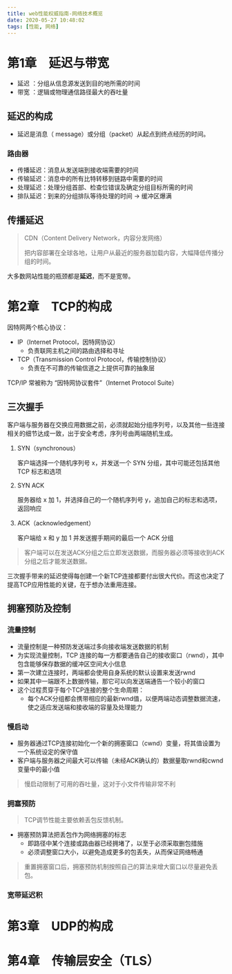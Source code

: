 ```yaml
---
title: web性能权威指南-网络技术概览
date: 2020-05-27 10:48:02
tags: [性能, 网络]
---
```


# 第1章　延迟与带宽

* 延迟 ：分组从信息源发送到目的地所需的时间
* 带宽 ：逻辑或物理通信路径最大的吞吐量

## 延迟的构成

* 延迟是消息（ message）或分组（packet）从起点到终点经历的时间。

### 路由器

* 传播延迟：消息从发送端到接收端需要的时间
* 传输延迟：消息中的所有比特转移到链路中需要的时间
* 处理延迟：处理分组首部、检查位错误及确定分组目标所需的时间
* 排队延迟：到来的分组排队等待处理的时间 -> 缓冲区爆满



## 传播延迟

> CDN（Content Delivery Network，内容分发网络）
>
> 把内容部署在全球各地，让用户从最近的服务器加载内容，大幅降低传播分组的时间。

大多数网站性能的瓶颈都是**延迟**，而不是宽带。



# 第2章　TCP的构成

因特网两个核心协议：

* IP（Internet Protocol，因特网协议）
	* 负责联网主机之间的路由选择和寻址
* TCP（Transmission Control Protocol，传输控制协议）
	* 负责在不可靠的传输信道之上提供可靠的抽象层

TCP/IP 常被称为 “因特网协议套件”（Internet Protocol Suite）



## 三次握手

客户端与服务器在交换应用数据之前，必须就起始分组序列号，以及其他一些连接相关的细节达成一致，出于安全考虑，序列号由两端随机生成。

1. SYN（synchronous）

	客户端选择一个随机序列号 x，并发送一个 SYN 分组，其中可能还包括其他 TCP 标志和选项

2. SYN ACK

	服务器给 x 加 1，并选择自己的一个随机序列号 y，追加自己的标志和选项，返回响应

3. ACK（acknowledgement）

	客户端给 x 和 y 加 1 并发送握手期间的最后一个 ACK 分组

> 客户端可以在发送ACK分组之后立即发送数据，而服务器必须等接收到ACK分组之后才能发送数据。

三次握手带来的延迟使得每创建一个新TCP连接都要付出很大代价。而这也决定了提高TCP应用性能的关键，在于想办法重用连接。



## 拥塞预防及控制

### 流量控制

* 流量控制是一种预防发送端过多向接收端发送数据的机制
* 为实现流量控制，TCP 连接的每一方都要通告自己的接收窗口（rwnd），其中包含能够保存数据的缓冲区空间大小信息
* 第一次建立连接时，两端都会使用自身系统的默认设置来发送rwnd
* 如果其中一端跟不上数据传输，那它可以向发送端通告一个较小的窗口
* 这个过程贯穿于每个TCP连接的整个生命周期：
	* 每个ACK分组都会携带相应的最新rwnd值，以便两端动态调整数据流速，使之适应发送端和接收端的容量及处理能力

### 慢启动

* 服务器通过TCP连接初始化一个新的拥塞窗口（cwnd）变量，将其值设置为一个系统设定的保守值
* 客户端与服务器之间最大可以传输（未经ACK确认的）数据量取rwnd和cwnd变量中的最小值

> 慢启动限制了可用的吞吐量，这对于小文件传输非常不利

### 拥塞预防

> TCP调节性能主要依赖丢包反馈机制。

* 拥塞预防算法把丢包作为网络拥塞的标志
	* 即路径中某个连接或路由器已经拥堵了，以至于必须采取删包措施
	* 必须调整窗口大小，以避免造成更多的包丢失，从而保证网络畅通

> 重置拥塞窗口后，拥塞预防机制按照自己的算法来增大窗口以尽量避免丢包。
>

### 宽带延迟积





# 第3章　UDP的构成
# 第4章　传输层安全（TLS）

